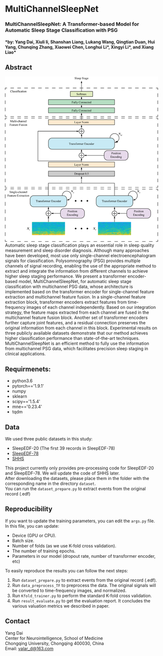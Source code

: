 # MultiChannelSleepNet
### MultiChannelSleepNet: A Transformer-based Model for Automatic Sleep Stage Classification with PSG 
#### *by: Yang Dai, Xiuli li, Shanshan Liang, Lukang Wang, Qingtian Duan, Hui Yang, Chunqing Zhang, Xiaowei Chen, Longhui Li\*, Xingyi Li\*, and Xiang Liao\* 


## Abstract
![AttnSleep Architecture](imgs/MultiChannelSleepNet.png)
Automatic sleep stage classification plays an essential role in sleep quality measurement and sleep disorder diagnosis. Although many approaches have been developed, most use only single-channel electroencephalogram signals for classification. Polysomnography (PSG) provides multiple channels of signal recording, enabling the use of the appropriate method to extract and integrate the information from different channels to achieve higher sleep staging performance. We present a transformer encoder-based model, MultiChannelSleepNet, for automatic sleep stage classification with multichannel PSG data, whose architecture is implemented based on the transformer encoder for single-channel feature extraction and multichannel feature fusion. In a single-channel feature extraction block, transformer encoders extract features from time-frequency images of each channel independently. Based on our integration strategy, the feature maps extracted from each channel are fused in the multichannel feature fusion block. Another set of transformer encoders further capture joint features, and a residual connection preserves the original information from each channel in this block. Experimental results on three publicly available datasets demonstrate that our method achieves higher classification performance than state-of-the-art techniques. MultiChannelSleepNet is an efficient method to fully use the information from multichannel PSG data, which facilitates precision sleep staging in clinical applications.


## Requirmenets:
- python3.6
- pytorch=='1.9.1'
- numpy
- sklearn
- scipy=='1.5.4'
- mne=='0.23.4'
- tqdm

## Data
We used three public datasets in this study:

- SleepEDF-20 (The first 39 records in SleepEDF-78)
- [SleepEDF-78](https://physionet.org/content/sleep-edfx/1.0.0/)
- [SHHS](https://sleepdata.org/datasets/shhs)

This project currently only provides pre-processing code for SleepEDF-20 and SleepEDF-78. We will update the code of SHHS later.  
After downloading the datasets, please place them in the folder with the corresponding name in the directory `dataset`.  
You can run the `dataset_prepare.py` to extract events from the original record (.edf)

## Reproducibility
If you want to update the training parameters, you can edit the `args.py` file. In this file, you can update:

- Device (GPU or CPU).
- Batch size.
- Number of folds (as we use K-fold cross validation).
- The number of training epochs.
- Parameters in our model (dropout rate, number of transformer encoder, etc)

To easily reproduce the results you can follow the next steps:  

1. Run `dataset_prepare.py` to extract events from the original record (.edf).
2. Run `data_preprocess_TF` to preprocess the data. The original signals will be converted to time-frequency images, and normalized.
3. Run `Kfold_trainer.py` to perform the standard K-fold cross validation.
4. Run `result_evaluate.py` to get the evaluation report. It concludes the various valuation metrics we described in paper.  


## Contact
Yang Dai  
Center for Neurointelligence, School of Medicine  
Chongqing University, Chongqing 400030, China  
Email: valar_d@163.com
